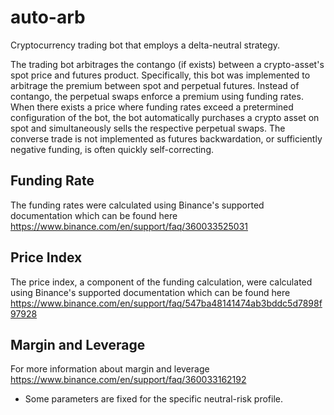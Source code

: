 # auto-arb
Cryptocurrency trading bot that employs a delta-neutral strategy. 

The trading bot arbitrages the contango (if exists) between a crypto-asset's spot price and futures product. Specifically, this bot was implemented to arbitrage the premium between spot and perpetual futures. Instead of contango, the perpetual swaps enforce a premium using funding rates. When there exists a price where funding rates exceed a pretermined configuration of the bot, the bot automatically purchases a crypto asset on spot and simultaneously sells the respective perpetual swaps. The converse trade is not implemented as futures backwardation, or sufficiently negative funding, is often quickly self-correcting.

## Funding Rate 
The funding rates were calculated using Binance's supported documentation which can be found here
https://www.binance.com/en/support/faq/360033525031

## Price Index
The price index, a component of the funding calculation, were calculated using Binance's supported documentation which can be found here
https://www.binance.com/en/support/faq/547ba48141474ab3bddc5d7898f97928

## Margin and Leverage 
For more information about margin and leverage
https://www.binance.com/en/support/faq/360033162192

* Some parameters are fixed for the specific neutral-risk profile. 
